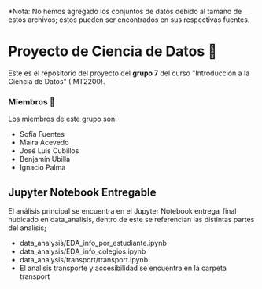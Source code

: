 *Nota: No hemos agregado los conjuntos de datos debido al tamaño de estos archivos; estos pueden ser encontrados en sus respectivas fuentes.

# Proyecto de Ciencia de Datos 🤖
Este es el repositorio del proyecto del **grupo 7** del curso "Introducción a la Ciencia de Datos" (IMT2200).

### Miembros 💝
Los miembros de este grupo son:
- Sofía Fuentes
- Maira Acevedo
- José Luis Cubillos
- Benjamín Ubilla
- Ignacio Palma

## Jupyter Notebook Entregable
El análisis principal se encuentra en el Jupyter Notebook entrega_final hubicado en data_analisis, dentro de este se referencian las distintas partes del analisis;
-  data_analysis/EDA_info_por_estudiante.ipynb
- data_analysis/EDA_info_colegios.ipynb
- data_analysis/transport/transport.ipynb
- El analisis transporte y accesibilidad se encuentra en la carpeta transport
